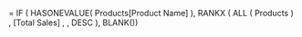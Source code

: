 = IF ( HASONEVALUE( Products[Product Name] ),
RANKX ( 
	ALL ( Products ) , 
		[Total Sales] , ,
			DESC
), 
BLANK())
